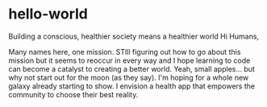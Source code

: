# hello-world
Building a conscious, healthier society means a healthier world
Hi Humans,

Many names here, one mission. STIll figuring out how to go about this mission but it seems to reoccur in every way and I hope learning to code can become a catalyst to creating a better world. Yeah, small apples... but why not start out for the moon (as they say). I'm hoping for a whole new galaxy already starting to show. I envision a health app that empowers the community to choose their best reality. 
